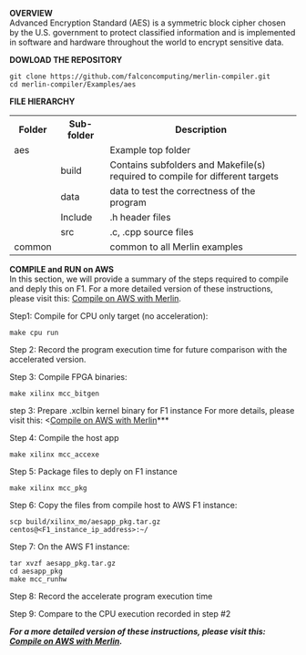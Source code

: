 **OVERVIEW**<br>
Advanced Encryption Standard (AES) is a symmetric block cipher chosen by the U.S. government to protect classified information and is implemented in software and hardware throughout the world to encrypt sensitive data.

**DOWLOAD THE REPOSITORY**<br>
```
git clone https://github.com/falconcomputing/merlin-compiler.git
cd merlin-compiler/Examples/aes
```

**FILE HIERARCHY**<br>
<TABLE>
 <TR><TH>Folder</TH><TH>Sub-folder</TH><TH>Description</TH></TR>
 <TR><TD>aes</TD><TD>     </TD><TD>Example top folder</TD></TR>
 <TR><TD>      </TD><TD>build</TD><TD>Contains subfolders and Makefile(s) required to compile for different targets</TD></TR>
 <TR><TD>      </TD><TD>data</TD><TD>data to test the correctness of the program</TD></TR>
 <TR><TD>      </TD><TD>Include</TD><TD>.h  header files</TD></TR>
 <TR><TD>      </TD><TD>src</TD><TD>.c, .cpp source files</TD></TR>
 <TR><TD>common</TD></TD>   <TD><TD>common to all Merlin examples</TD></TR>
</TABLE>

**COMPILE and RUN on AWS**<br>
In this section, we will provide a summary of the steps required to compile and deply this on F1. For a more detailed version of these instructions, please visit this: <a href="COMPILE.md">Compile on AWS with Merlin</a>.

Step1: Compile for CPU only target (no acceleration):
```
make cpu run
```

Step 2: Record the program execution time for future comparison with the accelerated version.

Step 3: Compile FPGA binaries:
```
make xilinx mcc_bitgen
```

step 3: Prepare .xclbin kernel binary for F1 instance
For more details, please visit this: <<a href="COMPILE.md">Compile on AWS with Merlin</a>***

Step 4: Compile the host app
```
make xilinx mcc_accexe
```

Step 5: Package files to deply on F1 instance
```
make xilinx mcc_pkg
```

Step 6: Copy the files from compile host to AWS F1 instance:
```
scp build/xilinx_mo/aesapp_pkg.tar.gz centos@<F1_instance_ip_address>:~/
```

Step 7: On the AWS F1 instance:
```
tar xvzf aesapp_pkg.tar.gz 
cd aesapp_pkg
make mcc_runhw
```

Step 8: Record the accelerate program execution time 

Step 9: Compare to the CPU execution recorded in step #2 

***For a more detailed version of these instructions, please visit this: <a href="../../On-Cloud/AWS/COMPILE.md">Compile on AWS with Merlin</a>.***

